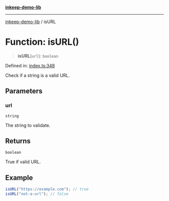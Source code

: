 [**inkeep-demo-lib**](../README.md)

***

[inkeep-demo-lib](../globals.md) / isURL

# Function: isURL()

> **isURL**(`url`): `boolean`

Defined in: [index.ts:348](https://github.com/araujota/inkeep-demo-lib/blob/8045ed22acf532ebed8d31418c5f9a18d1adef5d/src/index.ts#L348)

Check if a string is a valid URL.

## Parameters

### url

`string`

The string to validate.

## Returns

`boolean`

True if valid URL.

## Example

```ts
isURL("https://example.com"); // true
isURL("not-a-url"); // false
```
